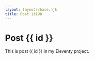 ```yaml
---
layout: layouts/base.njk
title: Post 13198
---
```


# Post {{ id }}

This is post {{ id }} in my Eleventy project.
